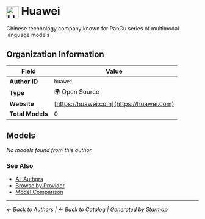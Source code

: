 # <img src="https://raw.githubusercontent.com/agentstation/starmap/master/internal/embedded/logos/huawei.svg" alt="Huawei" width="32" height="32" style="vertical-align: middle;"> Huawei
  
  
  
Chinese technology company known for PanGu series of multimodal language models
  
  
## Organization Information
  
| Field | Value |
|---------|---------|
| **Author ID** | `huawei` |
| **Type** | 🌍 Open Source |
| **Website** | [https://huawei.com](https://huawei.com) |
| **Total Models** | 0 |

  
## Models
  
*No models found from this author.*
  
### See Also
  
- [All Authors](../)
- [Browse by Provider](../../providers/)
- [Model Comparison](../../models/)
  
---
*_[← Back to Authors](../) | [← Back to Catalog](../../) | Generated by [Starmap](https://github.com/agentstation/starmap)_*